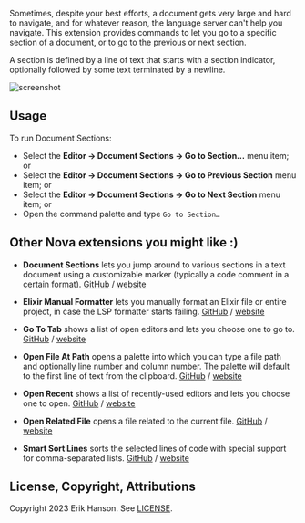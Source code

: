 Sometimes, despite your best efforts, a document gets very large and hard to navigate, and for whatever reason,
the language server can't help you navigate. This extension provides commands to let you go to a specific section
of a document, or to go to the previous or next section.

A section is defined by a line of text that starts with a section indicator, optionally followed by some text
terminated by a newline.

![screenshot](https://raw.github.com/eahanson/document-sections.novaextension/main/document-sections.png)

## Usage

To run Document Sections:

- Select the **Editor → Document Sections → Go to Section…** menu item; or
- Select the **Editor → Document Sections → Go to Previous Section** menu item; or
- Select the **Editor → Document Sections → Go to Next Section** menu item; or
- Open the command palette and type `Go to Section…`

## Other Nova extensions you might like :)

- **Document Sections** lets you jump around to various sections in a text document using a customizable marker
  (typically a code comment in a certain format).
  [GitHub](https://github.com/eahanson/document-sections.novaextension) /
  [website](https://extensions.panic.com/extensions/eahanson/eahanson.document-sections/)

- **Elixir Manual Formatter** lets you manually format an Elixir file or entire project, in case the LSP formatter
  starts failing.
  [GitHub](https://github.com/eahanson/elixir-manual-formatter.novaextension) /
  [website](https://extensions.panic.com/extensions/eahanson/eahanson.elixir-manual-formatter/)

- **Go To Tab** shows a list of open editors and lets you choose one to go to.
  [GitHub](https://github.com/eahanson/go-to-tab.novaextension) /
  [website](https://extensions.panic.com/extensions/eahanson/eahanson.go-to-tab/)

- **Open File At Path** opens a palette into which you can type a file path and optionally line number and column number.
  The palette will default to the first line of text from the clipboard.
  [GitHub](https://github.com/eahanson/open-file-at-path.novaextension) /
  [website](https://extensions.panic.com/extensions/eahanson/eahanson.open-file-at-path/)

- **Open Recent** shows a list of recently-used editors and lets you choose one to open.
  [GitHub](https://github.com/eahanson/open-recent.novaextension) /
  [website](https://extensions.panic.com/extensions/eahanson/eahanson.open-recent/)

- **Open Related File** opens a file related to the current file.
  [GitHub](https://github.com/synchronal/related-files.novaextension) /
  [website](https://extensions.panic.com/extensions/eahanson/eahanson.related-files/)

- **Smart Sort Lines** sorts the selected lines of code with special support for comma-separated lists.
  [GitHub](https://github.com/eahanson/smart-sort-lines) /
  [website](https://extensions.panic.com/extensions/eahanson/eahanson.smart-sort-lines/)

## License, Copyright, Attributions

Copyright 2023 Erik Hanson. See [LICENSE](https://github.com/eahanson/document-sections.novaextension/blob/main/LICENSE).
